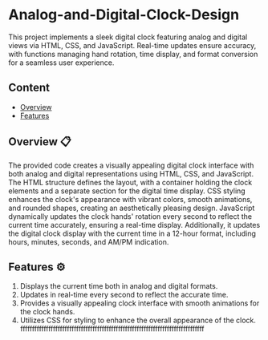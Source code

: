 # Analog-and-Digital-Clock-Design
This project implements a sleek digital clock featuring analog and digital views via HTML, CSS, and JavaScript. Real-time updates ensure accuracy, with functions managing hand rotation, time display, and format conversion for a seamless user experience.

## Content

- [Overview](https://github.com/NisalWick2002/Analog-and-Digital-Clock-Design?tab=readme-ov-file#overview-)
- [Features](https://github.com/NisalWick2002/Analog-and-Digital-Clock-Design?tab=readme-ov-file#features-%EF%B8%8F)

## Overview 📋

The provided code creates a visually appealing digital clock interface with both analog and digital representations using HTML, CSS, and JavaScript. The HTML structure defines the layout, with a container holding the clock elements and a separate section for the digital time display. CSS styling enhances the clock's appearance with vibrant colors, smooth animations, and rounded shapes, creating an aesthetically pleasing design. JavaScript dynamically updates the clock hands' rotation every second to reflect the current time accurately, ensuring a real-time display. Additionally, it updates the digital clock display with the current time in a 12-hour format, including hours, minutes, seconds, and AM/PM indication. 

## Features ⚙️

1. Displays the current time both in analog and digital formats.
2. Updates in real-time every second to reflect the accurate time.
3. Provides a visually appealing clock interface with smooth animations for the clock hands.
4. Utilizes CSS for styling to enhance the overall appearance of the clock.
fffffffffffffffffffffffffffffffffffffffffffffffffffffffffffffffffffffffffffffff
